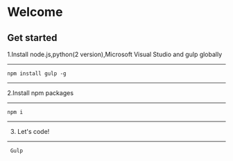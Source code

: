  <h1> Welcome  </h1>
<h2> Get started</h2>

1.Install node.js,python(2 version),Microsoft Visual Studio  and gulp globally
******
    npm install gulp -g
******
 2.Install npm packages
 ******
    npm i
******
 3. Let's code! 
 ******
     Gulp
    
